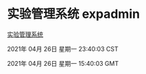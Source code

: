 # 实验管理系统 expadmin
[实验管理系统](http://59.174.26.203:56808/expadmin-782313d2-e1b1-4ea7-932e-3a55e6a1a4d0/)

2021年 04月 26日 星期一 23:40:03 CST

2021年 04月 26日 星期一 15:40:03 GMT
